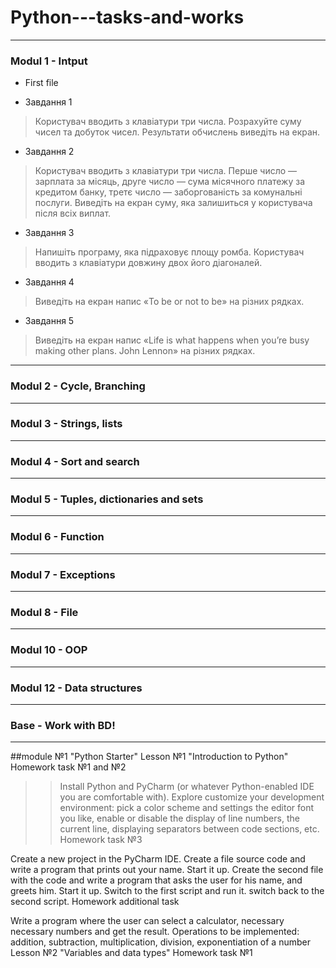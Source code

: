 # Python---tasks-and-works

--------------------------------------

<h3> Modul 1 - Intput </h3>

- First file

 - Завдання 1
> Користувач вводить з клавіатури три числа. Розрахуйте суму чисел та добуток чисел. Результати обчислень виведіть на екран.

 - Завдання 2
> Користувач вводить з клавіатури три числа. Перше число — зарплата за місяць, друге число — сума місячного платежу за кредитом банку, третє число — заборгованість за комунальні послуги. Виведіть на екран суму, яка залишиться у користувача після всіх виплат.

 - Завдання 3
> Напишіть програму, яка підраховує площу ромба. Користувач вводить з клавіатури довжину двох його діагоналей.

 - Завдання 4
> Виведіть на екран напис «To be or not to be» на різних
рядках.

 - Завдання 5
> Виведіть на екран напис «Life is what happens when you’re busy making other plans. John Lennon» на різних рядках.

--------------------------------------

<h3> Modul 2 - Cycle, Branching </h3>

--------------------------------------

<h3> Modul 3 - Strings, lists </h3>

--------------------------------------

<h3> Modul 4 - Sort and search </h3>

--------------------------------------

<h3> Modul 5 - Tuples, dictionaries and sets </h3>

--------------------------------------

<h3> Modul 6 - Function </h3>

--------------------------------------

<h3> Modul 7 - Exceptions </h3>

--------------------------------------

<h3> Modul 8 - File </h3>

--------------------------------------

<h3> Modul 10 - OOP </h3>

--------------------------------------

<h3> Modul 12 - Data structures </h3>

--------------------------------------

<h3> Base - Work with BD! </h3>

--------------------------------------

##module №1 "Python Starter"
Lesson №1 "Introduction to Python"
Homework task №1 and №2

>> Install Python and PyCharm (or whatever Python-enabled IDE you are comfortable with). Explore customize your development environment: pick a color scheme and settings the editor font you like, enable or disable the display of line numbers, the current line, displaying separators between code sections, etc.
Homework task №3

Create a new project in the PyCharm IDE. Create a file source code and write a program that prints out your name. Start it up. Create the second file with the code and write a program that asks the user for his name, and greets him. Start it up. Switch to the first script and run it. switch back to the second script.
Homework additional task

Write a program where the user can select a calculator, necessary necessary numbers and get the result. Operations to be implemented: addition, subtraction, multiplication, division, exponentiation of a number
Lesson №2 "Variables and data types"
Homework task №1
